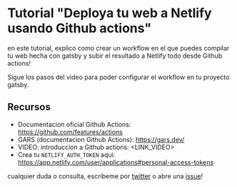 # Tutorial "Deploya tu web a Netlify usando Github actions"

en este tutorial, explico como crear un workflow en el que puedes compilar tu web hecha con gatsby y subir el resultado a Netlify todo desde Github actions!

Sigue los pasos del video para poder configurar el workflow en tu proyecto gatsby.

## Recursos

- Documentacion oficial Github Actions: https://github.com/features/actions
- GARS (documentacion Github Actions): https://gars.dev/
- VIDEO: introduccion a Github actions: <LINK_VIDEO>
- Crea tu `NETLIFY_AUTH_TOKEN` aqui: https://app.netlify.com/user/applications#personal-access-tokens

cualquier duda o consulta, escribeme por [twitter](https://hhg.link/twitter) o abre una [issue](https://github.com/horacioh/tutorial-github-actions-push-a-netlify/issues/new)!

